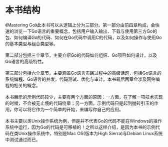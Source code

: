 # **本书结构**
《Mastering Go》此本书可以从逻辑上分为三部分。第一部分由前四章构成，会快速的浏览一下Go语言的重要概念，包括用户输入输出、下载与使用第三方Go的包、如何编译Go的代码、如何在Go代码中调用C的代码，以及如何操作与使用Go的基本类型与组合类型等。
<br>
<br>
第二部分包括三个章节，主要介绍Go的代码如何组织、Go项目如何设计，以及Go语言的高级特性。
<br>
<br>
第三部分包括六个章节，主要涵盖Go语言实践过程中的高级话题，包括Go语言的系统编程、Go语言的并发，代码测试、优化与审计。本书最后两章会涉及网络编程的相关的概念。
<br>
<br>
本书展示的示例代码较少，主要有两个方面的原因：一方面，在了解一项技术实现的时候，不会被无止境的代码绕晕；另一方面，示例代码只是起到抛砖引玉的作用，你可以将它作为一个简单的开始，来编写你自己的应用。
<br>
<br>
本书主要以类Unix操作系统为例，但是并不代表Go的代码不能在Windows的操作系统中运行，因为Go的代码是可移植的！之所以这样介绍，是因为本书的示例代码在类Unix操作系统中，特别是Mac OS(版本为High Sierra)与Debian Linux系统中测试通过而已。

